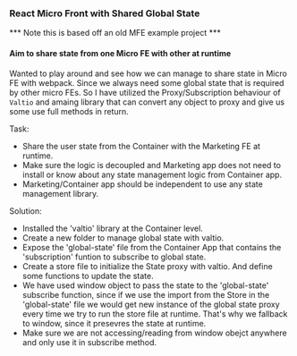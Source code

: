 ### React Micro Front with Shared Global State

*** Note this is based off an old MFE example project ***

#### Aim to share state from one Micro FE with other at runtime
Wanted to play around and see how we can manage to share state in Micro FE with webpack. Since we always need some global state that is required by other micro FEs. So I have utilized the Proxy/Subscription behaviour of `Valtio` and amaing library that can convert any object to proxy and give us some use full methods in return.

Task:
- Share the user state from the Container with the Marketing FE at runtime.
- Make sure the logic is decoupled and Marketing app does not need to install or know about any state management logic from Container app.
- Marketing/Container app should be independent to use any state management library.

Solution:
- Installed the 'valtio' library at the Container level.
- Create a new folder to manage global state with valtio.
- Expose the 'global-state' file from the Container App that contains the 'subscription' funtion to subscribe to global state.
- Create a store file to initialize the State proxy with valtio. And define some functions to update the state.
- We have used window object to pass the state to the 'global-state' subscribe function, since if we use the import from the Store in the 'global-state' file we would get new instance of the global state proxy every time we try to run the store file at runtime. That's why we fallback to window, since it presevres the state at runtime.
- Make sure we are not accessing/reading from window obejct anywhere and only use it in subscribe method.




